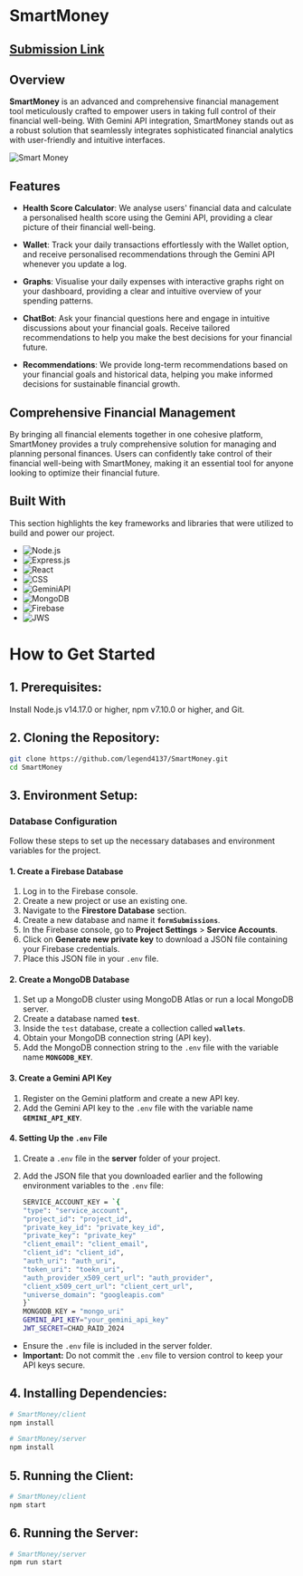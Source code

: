 # SmartMoney

## <a href="https://ai.google.dev/competition/projects/smartmoney" target="_blank">Submission Link</a>

## Overview

**SmartMoney** is an advanced and comprehensive financial management tool meticulously crafted to empower users in taking full control of their financial well-being. With Gemini API integration, SmartMoney stands out as a robust solution that seamlessly integrates sophisticated financial analytics with user-friendly and intuitive interfaces.

<img src="/client/public/Home.jpg" alt="Smart Money">

## Features

- **Health Score Calculator**: We analyse users' financial data and calculate a personalised health score using the Gemini API, providing a clear picture of their financial well-being.

- **Wallet**: Track your daily transactions effortlessly with the Wallet option, and receive personalised recommendations through the Gemini API whenever you update a log.

- **Graphs**: Visualise your daily expenses with interactive graphs right on your dashboard, providing a clear and intuitive overview of your spending patterns.

- **ChatBot**: Ask your financial questions here and engage in intuitive discussions about your financial goals. Receive tailored recommendations to help you make the best decisions for your financial future.

- **Recommendations**: We provide long-term recommendations based on your financial goals and historical data, helping you make informed decisions for sustainable financial growth.

## Comprehensive Financial Management

By bringing all financial elements together in one cohesive platform, SmartMoney provides a truly comprehensive solution for managing and planning personal finances. Users can confidently take control of their financial well-being with SmartMoney, making it an essential tool for anyone looking to optimize their financial future.

## Built With

This section highlights the key frameworks and libraries that were utilized to build and power our project. 

- ![Node.js](https://img.shields.io/badge/Node.js-339933?style=for-the-badge&logo=nodedotjs&logoColor=white)
- ![Express.js](https://img.shields.io/badge/Express.js-000000?style=for-the-badge&logo=express&logoColor=white)
- ![React](https://img.shields.io/badge/React-61DAFB?style=for-the-badge&logo=react&logoColor=white)
- ![CSS](https://img.shields.io/badge/CSS-1572B6?style=for-the-badge&logo=css3&logoColor=white)
- ![GeminiAPI](https://img.shields.io/badge/GeminiAPI-00DC82?style=for-the-badge&logo=gemini&logoColor=white)
- ![MongoDB](https://img.shields.io/badge/MongoDB-47A248?style=for-the-badge&logo=mongodb&logoColor=white)
- ![Firebase](https://img.shields.io/badge/Firebase-FFCA28?style=for-the-badge&logo=firebase&logoColor=white)
- ![JWS](https://img.shields.io/badge/JWS-F7DF1E?style=for-the-badge&logo=jsonwebtokens&logoColor=white)



# How to Get Started

## 1. Prerequisites:
   Install Node.js v14.17.0 or higher, npm v7.10.0 or higher, and Git.

## 2. Cloning the Repository:
```bash
git clone https://github.com/legend4137/SmartMoney.git
cd SmartMoney
```
## 3. Environment Setup:
   
### Database Configuration

Follow these steps to set up the necessary databases and environment variables for the project.

#### 1. Create a Firebase Database

1. Log in to the Firebase console.
2. Create a new project or use an existing one.
3. Navigate to the **Firestore Database** section.
4. Create a new database and name it **`formSubmissions`**.
5. In the Firebase console, go to **Project Settings** > **Service Accounts**.
6. Click on **Generate new private key** to download a JSON file containing your Firebase credentials.
7. Place this JSON file in your `.env` file.

#### 2. Create a MongoDB Database

1. Set up a MongoDB cluster using MongoDB Atlas or run a local MongoDB server.
2. Create a database named **`test`**.
3. Inside the `test` database, create a collection called **`wallets`**.
4. Obtain your MongoDB connection string (API key).
5. Add the MongoDB connection string to the `.env` file with the variable name **`MONGODB_KEY`**.

#### 3. Create a Gemini API Key

1. Register on the Gemini platform and create a new API key.
2. Add the Gemini API key to the `.env` file with the variable name **`GEMINI_API_KEY`**.

#### 4. Setting Up the `.env` File

1. Create a `.env` file in the **server** folder of your project.
2. Add the JSON file that you downloaded earlier and the following environment variables to the `.env` file:

    ```bash
    SERVICE_ACCOUNT_KEY = `{
    "type": "service_account",
    "project_id": "project_id",
    "private_key_id": "private_key_id",
    "private_key": "private_key"
    "client_email": "client_email",
    "client_id": "client_id",
    "auth_uri": "auth_uri",
    "token_uri": "toekn_uri",
    "auth_provider_x509_cert_url": "auth_provider",
    "client_x509_cert_url": "client_cert_url",
    "universe_domain": "googleapis.com"
    }`
    MONGODB_KEY = "mongo_uri"
    GEMINI_API_KEY="your_gemini_api_key"
    JWT_SECRET=CHAD_RAID_2024
    ```

- Ensure the `.env` file is included in the server folder.
- **Important:** Do not commit the `.env` file to version control to keep your API keys secure.

## 4. Installing Dependencies:
   
```bash
# SmartMoney/client
npm install 
```
```bash
# SmartMoney/server
npm install 
```
## 5.  Running the Client:
```bash
# SmartMoney/client
npm start    
```
## 6. Running the Server:
```bash
# SmartMoney/server
npm run start
```
